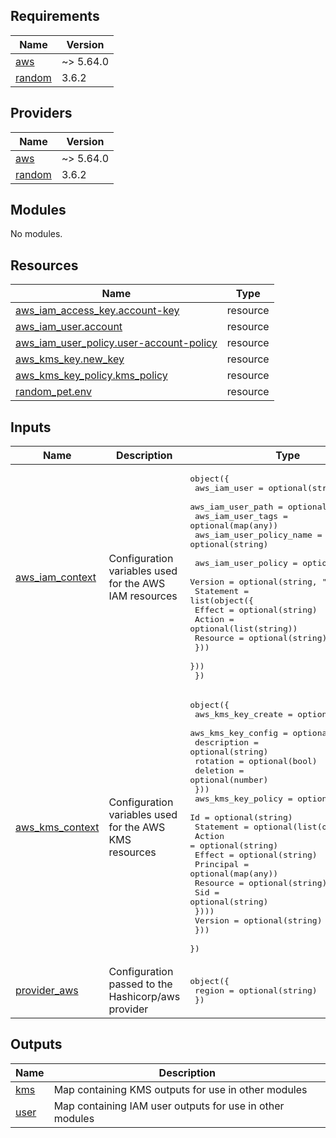 <!-- BEGIN_TF_DOCS -->
## Requirements

| Name | Version |
|------|---------|
| <a name="requirement_aws"></a> [aws](#requirement\_aws) | ~> 5.64.0 |
| <a name="requirement_random"></a> [random](#requirement\_random) | 3.6.2 |

## Providers

| Name | Version |
|------|---------|
| <a name="provider_aws"></a> [aws](#provider\_aws) | ~> 5.64.0 |
| <a name="provider_random"></a> [random](#provider\_random) | 3.6.2 |

## Modules

No modules.

## Resources

| Name | Type |
|------|------|
| [aws_iam_access_key.account-key](https://registry.terraform.io/providers/hashicorp/aws/latest/docs/resources/iam_access_key) | resource |
| [aws_iam_user.account](https://registry.terraform.io/providers/hashicorp/aws/latest/docs/resources/iam_user) | resource |
| [aws_iam_user_policy.user-account-policy](https://registry.terraform.io/providers/hashicorp/aws/latest/docs/resources/iam_user_policy) | resource |
| [aws_kms_key.new_key](https://registry.terraform.io/providers/hashicorp/aws/latest/docs/resources/kms_key) | resource |
| [aws_kms_key_policy.kms_policy](https://registry.terraform.io/providers/hashicorp/aws/latest/docs/resources/kms_key_policy) | resource |
| [random_pet.env](https://registry.terraform.io/providers/hashicorp/random/3.6.2/docs/resources/pet) | resource |

## Inputs

| Name | Description | Type | Default | Required |
|------|-------------|------|---------|:--------:|
| <a name="input_aws_iam_context"></a> [aws\_iam\_context](#input\_aws\_iam\_context) | Configuration variables used for the AWS IAM resources | <pre>object({<br>    aws_iam_user             = optional(string)<br>    aws_iam_user_path        = optional(string)<br>    aws_iam_user_tags        = optional(map(any))<br>    aws_iam_user_policy_name = optional(string)<br><br>    aws_iam_user_policy = optional(object({<br>      Version = optional(string, "2012-10-17")<br>      Statement = list(object({<br>        Effect   = optional(string)<br>        Action   = optional(list(string))<br>        Resource = optional(string)<br>      }))<br>    }))<br>  })</pre> | `null` | no |
| <a name="input_aws_kms_context"></a> [aws\_kms\_context](#input\_aws\_kms\_context) | Configuration variables used for the AWS KMS resources | <pre>object({<br>    aws_kms_key_create = optional(bool)<br>    aws_kms_key_config = optional(object({<br>      description = optional(string)<br>      rotation    = optional(bool)<br>      deletion    = optional(number)<br>    }))<br>    aws_kms_key_policy = optional(object({<br>      Id = optional(string)<br>      Statement = optional(list(object({<br>        Action    = optional(string)<br>        Effect    = optional(string)<br>        Principal = optional(map(any))<br>        Resource  = optional(string)<br>        Sid       = optional(string)<br>      })))<br>      Version = optional(string)<br>    }))<br>  })</pre> | n/a | yes |
| <a name="input_provider_aws"></a> [provider\_aws](#input\_provider\_aws) | Configuration passed to the Hashicorp/aws provider | <pre>object({<br>    region = optional(string)<br>  })</pre> | n/a | yes |

## Outputs

| Name | Description |
|------|-------------|
| <a name="output_kms"></a> [kms](#output\_kms) | Map containing KMS outputs for use in other modules |
| <a name="output_user"></a> [user](#output\_user) | Map containing IAM user outputs for use in other modules |
<!-- END_TF_DOCS -->